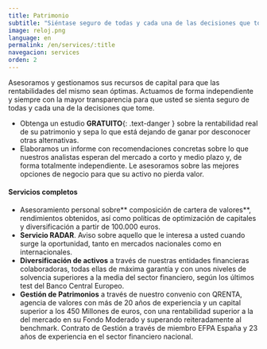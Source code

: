 ```yaml
---
title: Patrimonio
subtitle: "Siéntase seguro de todas y cada una de las decisiones que tome"
image: reloj.png
language: en
permalink: /en/services/:title
navegacion: services
orden: 2
---
```


Asesoramos y gestionamos sus recursos de capital para que las rentabilidades del mismo sean óptimas. Actuamos de forma independiente y siempre con la mayor transparencia para que usted se sienta seguro de todas y cada una de la decisiones que tome.

- Obtenga un estudio **GRATUITO**{: .text-danger } sobre la rentabilidad real de su patrimonio y sepa lo que está dejando de ganar por desconocer otras alternativas.
- Elaboramos un informe con recomendaciones concretas sobre lo que nuestros analistas esperan del mercado a corto y medio plazo y, de forma totalmente independiente. Le asesoramos sobre las mejores opciones de negocio para que su activo no pierda valor.

#### Servicios completos

- Asesoramiento personal sobre** composición de cartera de valores**, rendimientos obtenidos, así como políticas de optimización de capitales y diversificación a partir de 100.000 euros.
- **Servicio RADAR**. Aviso sobre aquello que le interesa a usted cuando surge la oportunidad, tanto en mercados nacionales como en internacionales.
- **Diversificación de activos** a través de nuestras entidades financieras colaboradoras, todas ellas de máxima garantía y con unos niveles de solvencia superiores a la media del sector financiero, según los últimos test del Banco Central Europeo.
- **Gestión de Patrimonios** a través de nuestro convenio con QRENTA, agencia de valores con más de 20 años de experiencia y un capital superior a los 450 Millones de euros, con una rentabilidad superior a la del mercado en su Fondo Moderado y superando reiteradamente al benchmark. Contrato de Gestión a través de miembro EFPA España y 23 años de experiencia en el sector financiero nacional.
